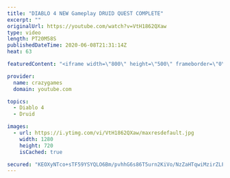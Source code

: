 ```yaml
---
title: "DIABLO 4 NEW Gameplay DRUID QUEST COMPLETE"
excerpt: ""
originalUrl: https://youtube.com/watch?v=VtH1862QXaw
type: video
length: PT20M58S
publishedDateTime: 2020-06-08T21:31:14Z
heat: 63

featuredContent: "<iframe width=\"800\" height=\"500\" frameborder=\"0\" src=\"https://www.youtube.com/embed/VtH1862QXaw\" allow=\"accelerometer; autoplay; encrypted-media; gyroscope; picture-in-picture\" allowfullscreen></iframe>"

provider:
  name: crazygames
  domain: youtube.com

topics:
  - Diablo 4
  - Druid

images:
  - url: https://i.ytimg.com/vi/VtH1862QXaw/maxresdefault.jpg
    width: 1280
    height: 720
    isCached: true

secured: "KEOXyNTco+sTF59YSYQLO6Bm/pvhhG6s86T5urn2KiVo/NzZaHTqwiMzirZLFppuRX4NLvlagCc6VHgXaci9FJqSoRFKLTFF4IMhJWfAmpwlekaRVabYEV8wzNYeDEBfhrY1+fwEJhuclc/Z+lr8htW2VVOXO8PenRXWE1/46rOLzptYgu+bvJnfrcat8EEdS3ZI1MfWwuGVtvEr0/XfRjvT+hxVRxyA7bdcRuHw1gxz2Is/5vaYW4bOQG/Kv/cpCe2MICMgmDZYsQHY5eOg/2uuBB9nafN0mkbQoCYHINROGwlQH/606VZaf48BZs4xlE4o0w7wAMQU5oej8sFyPCLRGfqnk7BBegG1iPHVwNwU+llraYiPH9Yt1Vn3nAQswfITYT/6F0rJEx6pGmQmtABo9RwlGsJPNLPBEz4i3c8=;gdxdbbeD9qjP2JSuSXFfXg=="
---
```


